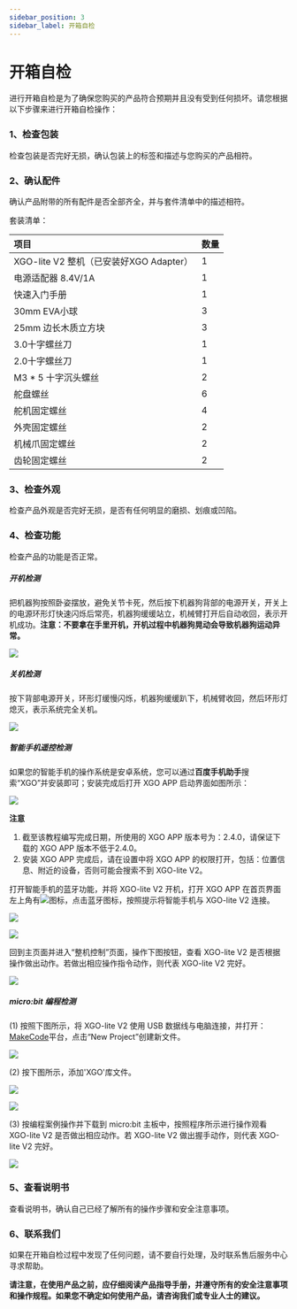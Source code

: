 ```yaml
---
sidebar_position: 3
sidebar_label: 开箱自检
---
```



#  开箱自检

进行开箱自检是为了确保您购买的产品符合预期并且没有受到任何损坏。请您根据以下步骤来进行开箱自检操作：

### 1、检查包装

检查包装是否完好无损，确认包装上的标签和描述与您购买的产品相符。

### 2、确认配件

确认产品附带的所有配件是否全部齐全，并与套件清单中的描述相符。

套装清单：

| 项目                                    | 数量 |
| :-------------------------------------- | ---- |
| XGO-lite V2 整机（已安装好XGO Adapter） | 1    |
| 电源适配器 8.4V/1A                      | 1    |
| 快速入门手册                            | 1    |
| 30mm EVA小球                            | 3    |
| 25mm 边长木质立方块                     | 3    |
| 3.0十字螺丝刀                           | 1    |
| 2.0十字螺丝刀                           | 1    |
| M3 * 5 十字沉头螺丝                     | 2    |
| 舵盘螺丝                                | 6    |
| 舵机固定螺丝                            | 4    |
| 外壳固定螺丝                            | 2    |
| 机械爪固定螺丝                          | 2    |
| 齿轮固定螺丝                            | 2    |



### 3、检查外观

检查产品外观是否完好无损，是否有任何明显的磨损、划痕或凹陷。

### 4、检查功能

检查产品的功能是否正常。

##### 开机检测

把机器狗按照卧姿摆放，避免关节卡死，然后按下机器狗背部的电源开关，开关上的电源环形灯快速闪烁后常亮，机器狗缓缓站立，机械臂打开后自动收回，表示开机成功。**注意：不要拿在手里开机，开机过程中机器狗晃动会导致机器狗运动异常。**

![](./images/microbit-xgo-lite2-detection-01.gif)

##### 关机检测

按下背部电源开关，环形灯缓慢闪烁，机器狗缓缓趴下，机械臂收回，然后环形灯熄灭，表示系统完全关机。

![](./images/microbit-xgo-lite2-detection-02.gif)

##### 智能手机遥控检测

如果您的智能手机的操作系统是安卓系统，您可以通过**百度手机助手**搜索“XGO”并安装即可；安装完成后打开 XGO APP 启动界面如图所示：

![](.\images\microbit-xgo-lite-v2-app-1.png)

**注意**

1. 截至该教程编写完成日期，所使用的 XGO APP 版本号为：2.4.0，请保证下载的 XGO APP 版本不低于2.4.0。
2. 安装 XGO APP 完成后，请在设置中将 XGO APP 的权限打开，包括：位置信息、附近的设备，否则可能会搜索不到 XGO-lite V2。

打开智能手机的蓝牙功能，并将 XGO-lite V2 开机，打开 XGO APP 在首页界面左上角有![](.\images\microbit-xgo-lite-v2-app-2.png)图标，点击蓝牙图标，按照提示将智能手机与 XGO-lite V2 连接。

![](.\images\microbit-xgo-lite-v2-app-3.png)

![](.\images\microbit-xgo-lite-v2-app-4.png)



回到主页面并进入“整机控制”页面，操作下图按钮，查看 XGO-lite V2 是否根据操作做出动作。若做出相应操作指令动作，则代表 XGO-lite V2 完好。

![](.\images\microbit-xgo-lite-v2-app-5.png)



##### micro:bit 编程检测

(1) 按照下图所示，将 XGO-lite V2 使用 USB 数据线与电脑连接，并打开：[MakeCode](https://makecode.microbit.org/#)平台，点击“New Project”创建新文件。

![](./images/microbit-xgo-lite2-examine-01.png)



(2) 按下图所示，添加'XGO'库文件。

![](./images/microbit-xgo-lite-v2-makecode-02.png)

![](./images/microbit-xgo-lite-v2-makecode-03.png)

(3) 按编程案例操作并下载到 micro:bit 主板中，按照程序所示进行操作观看 XGO-lite V2 是否做出相应动作。若 XGO-lite V2 做出握手动作，则代表 XGO-lite V2 完好。

![](./images/microbit-xgo-lite2-examine-03.png)

### 5、查看说明书

查看说明书，确认自己已经了解所有的操作步骤和安全注意事项。

### 6、联系我们

如果在开箱自检过程中发现了任何问题，请不要自行处理，及时联系售后服务中心寻求帮助。



**请注意，在使用产品之前，应仔细阅读产品指导手册，并遵守所有的安全注意事项和操作规程。如果您不确定如何使用产品，请咨询我们或专业人士的建议。**
